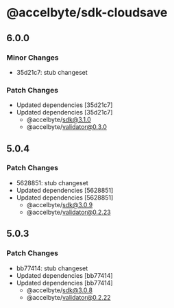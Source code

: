 # @accelbyte/sdk-cloudsave

## 6.0.0

### Minor Changes

- 35d21c7: stub changeset

### Patch Changes

- Updated dependencies [35d21c7]
- Updated dependencies [35d21c7]
  - @accelbyte/sdk@3.1.0
  - @accelbyte/validator@0.3.0

## 5.0.4

### Patch Changes

- 5628851: stub changeset
- Updated dependencies [5628851]
- Updated dependencies [5628851]
  - @accelbyte/sdk@3.0.9
  - @accelbyte/validator@0.2.23

## 5.0.3

### Patch Changes

- bb77414: stub changeset
- Updated dependencies [bb77414]
- Updated dependencies [bb77414]
  - @accelbyte/sdk@3.0.8
  - @accelbyte/validator@0.2.22
